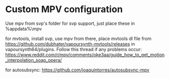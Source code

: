 # Custom MPV configuration

Use mpv from svp's folder for svp support, just place these in %appdata%\mpv

for mvtools, install svp, use mpv from there, place mvtools dl file from https://github.com/dubhater/vapoursynth-mvtools/releases in vapoursynth64/plugins.
Follow this thread if any problems occur: https://www.reddit.com/r/mpv/comments/oke3aa/guide_how_to_get_motion_interpolation_soap_opera/

for autosubsync: https://github.com/joaquintorres/autosubsync-mpv
